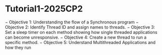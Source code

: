 # Tutorial1-2025CP2
−	Objective 1: Understanding the flow of a Synchronous program
−	Objective 2: Identify Thread ID and assign names to threads.
−	Objective 3: Set a sleep timer on each method showing how single threaded applications can become unresponsive.
−	Objective 4: Create a new thread to run a specific method.
−	Objective 5: Understand Multithreaded Applications and how they run

